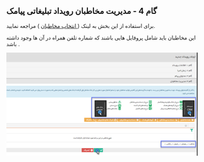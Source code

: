 ﻿## گام 4 -  مدیریت مخاطبان رویداد تبلیغاتی پیامک 



برای استفاده از این بخش به لینک ([ انتخاب مخاطبان](https://github.com/1stco/PayamGostarDocs/blob/master/help%202.5.4/Marketing/moshtarak-abzar/gam%20se/select-Audience.md) ) مراجعه نمایید.


این مخاطبان باید شامل پروفایل هایی باشند که شماره تلفن همراه در آن ها وجود داشته باشد .

![](advertising-sendingeventsms-fourthstep.png)



